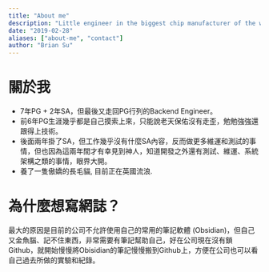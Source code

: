 ```yaml
---
title: "About me"
description: "Little engineer in the biggest chip manufacturer of the world..."
date: "2019-02-28"
aliases: ["about-me", "contact"]
author: "Brian Su"
---
```

# 關於我
* 7年PG + 2年SA，但最後又走回PG行列的Backend Engineer。
* 前6年PG生涯幾乎都是自己摸索上來，只能說老天保佑沒有走歪，勉勉強強還跟得上技術。
* 後面兩年掛了SA，但工作幾乎沒有什麼SA內容，反而做更多維運和測試的事情，但也因為這兩年間才有幸見到神人，知道開發之外還有測試、維運、系統架構之類的事情，眼界大開。
* 養了一隻傲嬌的長毛貓, 目前正在英國流浪.

# 為什麼想寫網誌？
最大的原因是目前的公司不允許使用自己的常用的筆記軟體 (Obsidian)，但自己又金魚腦、記不住東西，非常需要有筆記幫助自己，好在公司現在沒有鎖Github，就開始慢慢將Obisidian的筆記慢慢搬到Github上，方便在公司也可以看自己過去所做的實驗和紀錄。